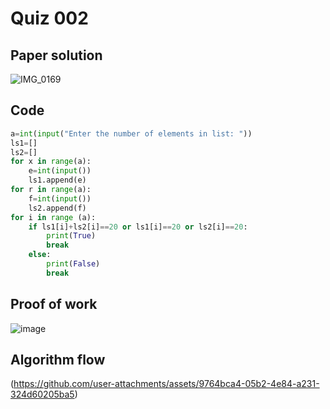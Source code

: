 # Quiz 002

## Paper solution
![IMG_0169](https://github.com/user-attachments/assets/ea95ccde-4bd9-43ce-95b8-43e08c81893f)

## Code
```.py
a=int(input("Enter the number of elements in list: "))
ls1=[]
ls2=[]
for x in range(a):
    e=int(input())
    ls1.append(e)
for r in range(a):
    f=int(input())
    ls2.append(f)
for i in range (a):
    if ls1[i]+ls2[i]==20 or ls1[i]==20 or ls2[i]==20:
        print(True)
        break
    else:
        print(False)
        break
```

## Proof of work
![image](https://github.com/user-attachments/assets/6b158931-ac6b-46a0-a232-2ebb4d9b8a19)

## Algorithm flow
(https://github.com/user-attachments/assets/9764bca4-05b2-4e84-a231-324d60205ba5)
